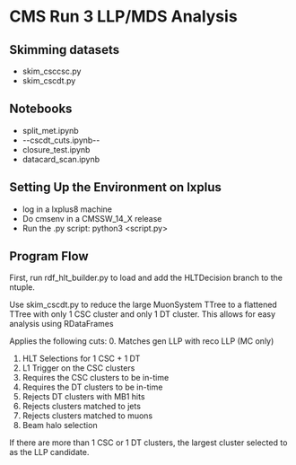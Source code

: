 # CMS Run 3 LLP/MDS Analysis

## Skimming datasets
- skim_csccsc.py
- skim_cscdt.py

## Notebooks
- split_met.ipynb
- --cscdt_cuts.ipynb--
- closure_test.ipynb
- datacard_scan.ipynb

## Setting Up the Environment on lxplus
- log in a lxplus8 machine
- Do cmsenv in a CMSSW_14_X release
- Run the .py script: python3 <script.py>


## Program Flow

First, run rdf_hlt_builder.py to load and add the HLTDecision branch to the ntuple.

Use skim_cscdt.py to reduce the large MuonSystem TTree to a flattened TTree with only 1 CSC cluster and only 1 DT cluster. This allows for easy analysis using RDataFrames

Applies the following cuts:
0. Matches gen LLP with reco LLP (MC only)
1. HLT Selections for 1 CSC + 1 DT
2. L1 Trigger on the CSC clusters
3. Requires the CSC clusters to be in-time
4. Requires the DT clusters to be in-time
5. Rejects DT clusters with MB1 hits 
6. Rejects clusters matched to jets
7. Rejects clusters matched to muons
9. Beam halo selection

If there are more than 1 CSC or 1 DT clusters, the largest cluster selected to as the LLP candidate.
